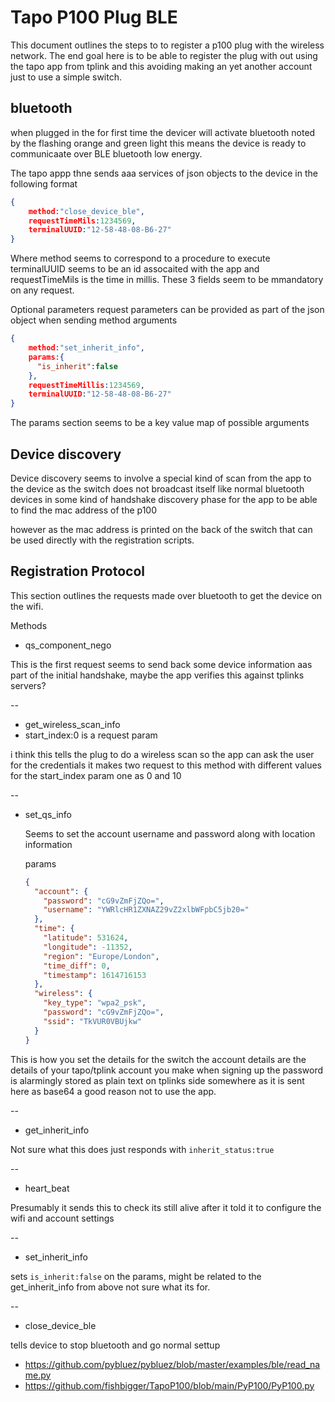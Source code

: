 # Tapo P100 Plug BLE

This document outlines the steps to to register a p100 plug with the wireless network. The end goal here is to be able to register the plug with out using the tapo app from tplink and this avoiding making an yet another account just to use a simple switch.



## bluetooth

when plugged in the for first time the devicer will activate bluetooth noted by the flashing orange and green light this means the device is ready to communicaate over BLE bluetooth low energy.



The tapo appp thne sends aaa services of json objects to the device in the following format



```json
{
    method:"close_device_ble",
    requestTimeMils:1234569,
    terminalUUID:"12-58-48-08-B6-27"
}
```

Where method seems to correspond to a procedure to execute terminalUUID seems to be an id assocaited with the app and requestTimeMils is the time in millis. These 3 fields seem to be mmandatory on any request.

Optional parameters request parameters can be provided as part of the json object when sending method arguments

```json
{
    method:"set_inherit_info",
    params:{
      "is_inherit":false  
    },
    requestTimeMillis:1234569,
    terminalUUID:"12-58-48-08-B6-27"
}
```

The params section seems to be a key value map of possible arguments

## Device discovery

Device discovery seems to involve a special kind of scan from the app to the device as the switch does not broadcast itself like normal bluetooth devices in some kind of handshake discovery phase for the app to be able to find the mac address of the p100

however as the mac address is printed on the back of the switch that can be used directly with the registration scripts.

## Registration Protocol

This section outlines the requests made over bluetooth to get the device on the wifi.

Methods

* qs_component_nego

This is the first request seems to send back some device information aas part of the initial handshake, maybe the app verifies this against tplinks servers?

--

* get_wireless_scan_info
* start_index:0 is a request param

i think this tells the plug to do a wireless scan so the app can ask the user for the credentials it makes two request to this method with different values for the start_index param one as 0 and 10

--

* set_qs_info

  Seems to set the account username and password along with location information

  params 

  ```json
  {
    "account": {
      "password": "cG9vZmFjZQo=",
      "username": "YWRlcHR1ZXNAZ29vZ2xlbWFpbC5jb20="
    },
    "time": {
      "latitude": 531624,
      "longitude": -11352,
      "region": "Europe/London",
      "time_diff": 0,
      "timestamp": 1614716153
    },
    "wireless": {
      "key_type": "wpa2_psk",
      "password": "cG9vZmFjZQo=",
      "ssid": "TkVUR0VBUjkw"
    }
  }
  ```

This is how you set the details for the switch the account details are the details of your tapo/tplink account you make when signing up the password is alarmingly stored as plain text on tplinks side somewhere as it is sent here as base64 a good reason not to use the app.

--

* get_inherit_info

Not sure what this does just responds with `inherit_status:true` 



--

* heart_beat

Presumably it sends this to check its still alive after it told it to configure the wifi and account settings

--

* set_inherit_info

sets `is_inherit:false` on the params, might be related to the get_inherit_info from above not sure what its for.

--

* close_device_ble

tells device to stop bluetooth and go normal settup



* https://github.com/pybluez/pybluez/blob/master/examples/ble/read_name.py
* https://github.com/fishbigger/TapoP100/blob/main/PyP100/PyP100.py
